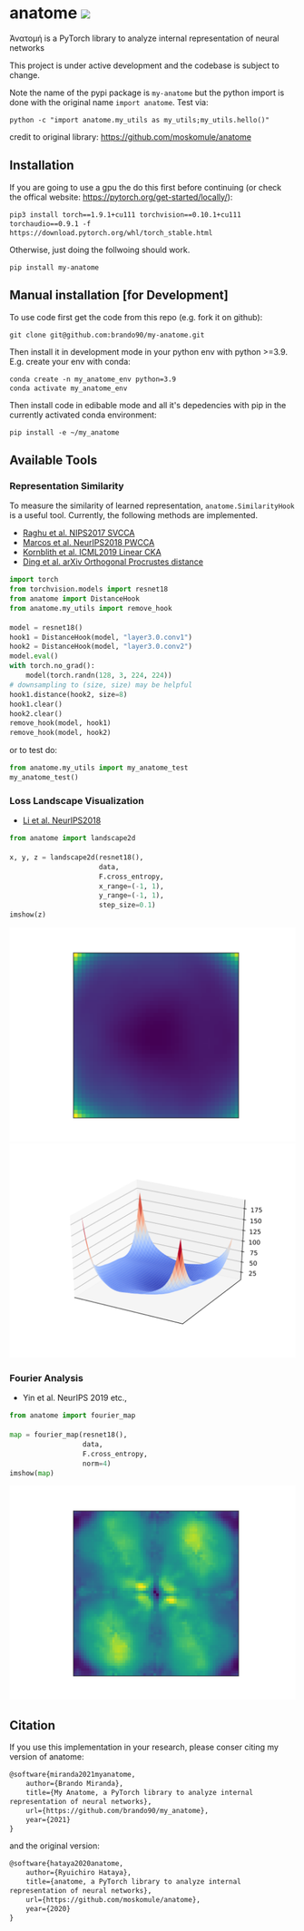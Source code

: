 # anatome ![](https://github.com/moskomule/anatome/workflows/pytest/badge.svg)

Ἀνατομή is a PyTorch library to analyze internal representation of neural networks

This project is under active development and the codebase is subject to change.

Note the name of the pypi package is `my-anatome` but the python import is done with
the original name `import anatome`.
Test via:
```angular2html
python -c "import anatome.my_utils as my_utils;my_utils.hello()"
```

credit to original library: https://github.com/moskomule/anatome

## Installation

If you are going to use a gpu the do this first before continuing 
(or check the offical website: https://pytorch.org/get-started/locally/):
```angular2html
pip3 install torch==1.9.1+cu111 torchvision==0.10.1+cu111 torchaudio==0.9.1 -f https://download.pytorch.org/whl/torch_stable.html
```
Otherwise, just doing the follwoing should work.
```
pip install my-anatome
```

## Manual installation [for Development]

To use code first get the code from this repo (e.g. fork it on github):

```
git clone git@github.com:brando90/my-anatome.git
```

Then install it in development mode in your python env with python >=3.9.
E.g. create your env with conda:

```
conda create -n my_anatome_env python=3.9
conda activate my_anatome_env
```

Then install code in edibable mode and all it's depedencies with pip in the currently activated conda environment:

```
pip install -e ~/my_anatome
```

## Available Tools

### Representation Similarity

To measure the similarity of learned representation, `anatome.SimilarityHook` is a useful tool. Currently, the following
methods are implemented.

- [Raghu et al. NIPS2017 SVCCA](https://papers.nips.cc/paper/7188-svcca-singular-vector-canonical-correlation-analysis-for-deep-learning-dynamics-and-interpretability)
- [Marcos et al. NeurIPS2018 PWCCA](https://papers.nips.cc/paper/7815-insights-on-representational-similarity-in-neural-networks-with-canonical-correlation)
- [Kornblith et al. ICML2019 Linear CKA](http://proceedings.mlr.press/v97/kornblith19a.html)
- [Ding et al. arXiv Orthogonal Procrustes distance](https://arxiv.org/abs/2108.01661)

```python
import torch
from torchvision.models import resnet18
from anatome import DistanceHook
from anatome.my_utils import remove_hook

model = resnet18()
hook1 = DistanceHook(model, "layer3.0.conv1")
hook2 = DistanceHook(model, "layer3.0.conv2")
model.eval()
with torch.no_grad():
    model(torch.randn(128, 3, 224, 224))
# downsampling to (size, size) may be helpful
hook1.distance(hook2, size=8)
hook1.clear()
hook2.clear()
remove_hook(model, hook1)
remove_hook(model, hook2)
```

or to test do:
```python
from anatome.my_utils import my_anatome_test
my_anatome_test()
```

### Loss Landscape Visualization

- [Li et al. NeurIPS2018](https://papers.nips.cc/paper/7875-visualizing-the-loss-landscape-of-neural-nets)

```python
from anatome import landscape2d

x, y, z = landscape2d(resnet18(),
                      data,
                      F.cross_entropy,
                      x_range=(-1, 1),
                      y_range=(-1, 1),
                      step_size=0.1)
imshow(z)
```

![](assets/landscape2d.svg)
![](assets/landscape3d.svg)

### Fourier Analysis

- Yin et al. NeurIPS 2019 etc.,

```python
from anatome import fourier_map

map = fourier_map(resnet18(),
                  data,
                  F.cross_entropy,
                  norm=4)
imshow(map)
```

![](assets/fourier.svg)

## Citation

If you use this implementation in your research, please conser citing my version of anatome:
```
@software{miranda2021myanatome,
    author={Brando Miranda},
    title={My Anatome, a PyTorch library to analyze internal representation of neural networks},
    url={https://github.com/brando90/my_anatome},
    year={2021}
}
```
and the original version:

```
@software{hataya2020anatome,
    author={Ryuichiro Hataya},
    title={anatome, a PyTorch library to analyze internal representation of neural networks},
    url={https://github.com/moskomule/anatome},
    year={2020}
}
```
